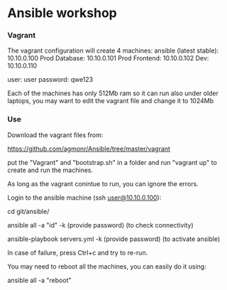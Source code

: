 # Ansible workshop

### Vagrant 

The vagrant configuration will create 4 machines:
ansible (latest stable): 10.10.0.100
Prod Database: 10.10.0.101
Prod Frontend: 10.10.0.102
Dev: 10.10.0.110

user: user
password: qwe123

Each of the machines has only 512Mb ram so it can run also under older laptops, you may want to edit the vagrant file and change it to 1024Mb

### Use
Download the vagrant files from:

https://github.com/agmonr/Ansible/tree/master/vagrant

put the "Vagrant" and "bootstrap.sh" in a folder and run "vagrant up" to create and run the machines.

As long as the vagrant conintue to run, you can ignore the errors.

Login to the ansible machine (ssh user@10.10.0.100):

cd git/ansible/

ansible all -a "id" -k (provide password) (to check connectivity)

ansible-playbook servers.yml -k (provide password) (to activate ansible)

In case of failure, press Ctrl+c and try to re-run.

You may need to reboot all the machines, you can easily do it using:

ansible all -a "reboot" 
